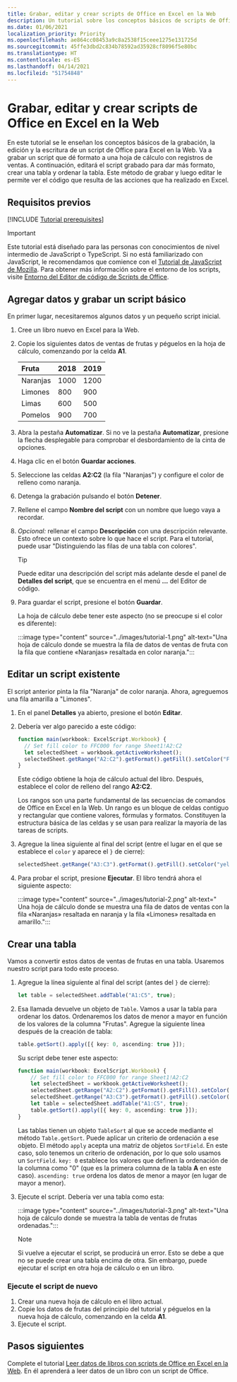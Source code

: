 ```yaml
---
title: Grabar, editar y crear scripts de Office en Excel en la Web
description: Un tutorial sobre los conceptos básicos de scripts de Office que incluye la grabación de scripts en la Grabadora de acciones y la escritura de datos en un libro.
ms.date: 01/06/2021
localization_priority: Priority
ms.openlocfilehash: ae864cc08453a9c8a2538f15ceee1275e131725d
ms.sourcegitcommit: 45ffe3dbd2c834b78592ad35928cf8096f5e80bc
ms.translationtype: HT
ms.contentlocale: es-ES
ms.lasthandoff: 04/14/2021
ms.locfileid: "51754848"
---
```

# <a name="record-edit-and-create-office-scripts-in-excel-on-the-web"></a>Grabar, editar y crear scripts de Office en Excel en la Web

En este tutorial se le enseñan los conceptos básicos de la grabación, la edición y la escritura de un script de Office para Excel en la Web. Va a grabar un script que dé formato a una hoja de cálculo con registros de ventas. A continuación, editará el script grabado para dar más formato, crear una tabla y ordenar la tabla. Este método de grabar y luego editar le permite ver el código que resulta de las acciones que ha realizado en Excel.

## <a name="prerequisites"></a>Requisitos previos

[!INCLUDE [Tutorial prerequisites](../includes/tutorial-prerequisites.md)]

> [!IMPORTANT]
> Este tutorial está diseñado para las personas con conocimientos de nivel intermedio de JavaScript o TypeScript. Si no está familiarizado con JavaScript, le recomendamos que comience con el [Tutorial de JavaScript de Mozilla](https://developer.mozilla.org/docs/Web/JavaScript/Guide/Introduction). Para obtener más información sobre el entorno de los scripts, visite [Entorno del Editor de código de Scripts de Office](../overview/code-editor-environment.md).

## <a name="add-data-and-record-a-basic-script"></a>Agregar datos y grabar un script básico

En primer lugar, necesitaremos algunos datos y un pequeño script inicial.

1. Cree un libro nuevo en Excel para la Web.
2. Copie los siguientes datos de ventas de frutas y péguelos en la hoja de cálculo, comenzando por la celda **A1**.

    |Fruta |2018 |2019 |
    |:---|:---|:---|
    |Naranjas |1000 |1200 |
    |Limones |800 |900 |
    |Limas |600 |500 |
    |Pomelos |900 |700 |

3. Abra la pestaña **Automatizar**. Si no ve la pestaña **Automatizar**, presione la flecha desplegable para comprobar el desbordamiento de la cinta de opciones.
4. Haga clic en el botón **Guardar acciones**.
5. Seleccione las celdas **A2:C2** (la fila "Naranjas") y configure el color de relleno como naranja.
6. Detenga la grabación pulsando el botón **Detener**.
7. Rellene el campo **Nombre del script** con un nombre que luego vaya a recordar.
8. *Opcional:* rellenar el campo **Descripción** con una descripción relevante. Esto ofrece un contexto sobre lo que hace el script. Para el tutorial, puede usar "Distinguiendo las filas de una tabla con colores".

   > [!TIP]
   > Puede editar una descripción del script más adelante desde el panel de **Detalles del script**, que se encuentra en el menú **...** del Editor de código.

9. Para guardar el script, presione el botón **Guardar**.

    La hoja de cálculo debe tener este aspecto (no se preocupe si el color es diferente):

    :::image type="content" source="../images/tutorial-1.png" alt-text="Una hoja de cálculo donde se muestra la fila de datos de ventas de fruta con la fila que contiene «Naranjas» resaltada en color naranja.":::

## <a name="edit-an-existing-script"></a>Editar un script existente

El script anterior pinta la fila "Naranja" de color naranja. Ahora, agreguemos una fila amarilla a "Limones".

1. En el panel **Detalles** ya abierto, presione el botón **Editar**.
2. Debería ver algo parecido a este código:

    ```TypeScript
    function main(workbook: ExcelScript.Workbook) {
      // Set fill color to FFC000 for range Sheet1!A2:C2
      let selectedSheet = workbook.getActiveWorksheet();
      selectedSheet.getRange("A2:C2").getFormat().getFill().setColor("FFC000");
    }
    ```

    Este código obtiene la hoja de cálculo actual del libro. Después, establece el color de relleno del rango **A2:C2**.

    Los rangos son una parte fundamental de las secuencias de comandos de Office en Excel en la Web. Un rango es un bloque de celdas contiguo y rectangular que contiene valores, fórmulas y formatos. Constituyen la estructura básica de las celdas y se usan para realizar la mayoría de las tareas de scripts.

3. Agregue la línea siguiente al final del script (entre el lugar en el que se establece el `color` y aparece el `}` de cierre):

    ```TypeScript
    selectedSheet.getRange("A3:C3").getFormat().getFill().setColor("yellow");
    ```

4. Para probar el script, presione **Ejecutar**. El libro tendrá ahora el siguiente aspecto:

    :::image type="content" source="../images/tutorial-2.png" alt-text=" Una hoja de cálculo donde se muestra una fila de datos de ventas con la fila «Naranjas» resaltada en naranja y la fila «Limones» resaltada en amarillo.":::

## <a name="create-a-table"></a>Crear una tabla

Vamos a convertir estos datos de ventas de frutas en una tabla. Usaremos nuestro script para todo este proceso.

1. Agregue la línea siguiente al final del script (antes del `}` de cierre):

    ```TypeScript
    let table = selectedSheet.addTable("A1:C5", true);
    ```

2. Esa llamada devuelve un objeto de `Table`. Vamos a usar la tabla para ordenar los datos. Ordenaremos los datos de menor a mayor en función de los valores de la columna "Frutas". Agregue la siguiente línea después de la creación de tabla:

    ```TypeScript
    table.getSort().apply([{ key: 0, ascending: true }]);
    ```

    Su script debe tener este aspecto:

    ```TypeScript
    function main(workbook: ExcelScript.Workbook) {
        // Set fill color to FFC000 for range Sheet1!A2:C2
        let selectedSheet = workbook.getActiveWorksheet();
        selectedSheet.getRange("A2:C2").getFormat().getFill().setColor("FFC000");
        selectedSheet.getRange("A3:C3").getFormat().getFill().setColor("yellow");
        let table = selectedSheet.addTable("A1:C5", true);
        table.getSort().apply([{ key: 0, ascending: true }]);
    }
    ```

    Las tablas tienen un objeto `TableSort` al que se accede mediante el método `Table.getSort`. Puede aplicar un criterio de ordenación a ese objeto. El método `apply` acepta una matriz de objetos `SortField`. En este caso, solo tenemos un criterio de ordenación, por lo que solo usamos un `SortField`. `key: 0` establece los valores que definen la ordenación de la columna como "0" (que es la primera columna de la tabla **A** en este caso). `ascending: true` ordena los datos de menor a mayor (en lugar de mayor a menor).

3. Ejecute el script. Debería ver una tabla como esta:

    :::image type="content" source="../images/tutorial-3.png" alt-text="Una hoja de cálculo donde se muestra la tabla de ventas de frutas ordenadas.":::

    > [!NOTE]
    > Si vuelve a ejecutar el script, se producirá un error. Esto se debe a que no se puede crear una tabla encima de otra. Sin embargo, puede ejecutar el script en otra hoja de cálculo o en un libro.

### <a name="re-run-the-script"></a>Ejecute el script de nuevo

1. Crear una nueva hoja de cálculo en el libro actual.
2. Copie los datos de frutas del principio del tutorial y péguelos en la nueva hoja de cálculo, comenzando en la celda **A1**.
3. Ejecute el script.

## <a name="next-steps"></a>Pasos siguientes

Complete el tutorial [Leer datos de libros con scripts de Office en Excel en la Web](excel-read-tutorial.md). En él aprenderá a leer datos de un libro con un script de Office.
